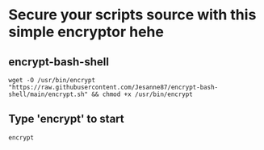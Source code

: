 # Secure your scripts source with this simple encryptor hehe
## encrypt-bash-shell

```
wget -O /usr/bin/encrypt "https://raw.githubusercontent.com/Jesanne87/encrypt-bash-shell/main/encrypt.sh" && chmod +x /usr/bin/encrypt
```
## Type 'encrypt' to start

```
encrypt
```
